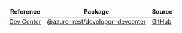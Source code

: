 | Reference | Package | Source |
|---|---|---|
|[Dev Center](developer-devcenter-rest-readme.md)|[@azure-rest/developer-devcenter](https://www.npmjs.com/package/@azure-rest/developer-devcenter)|[GitHub](https://github.com/Azure/azure-sdk-for-js/blob/main/sdk/devcenter/developer-devcenter-rest)|
